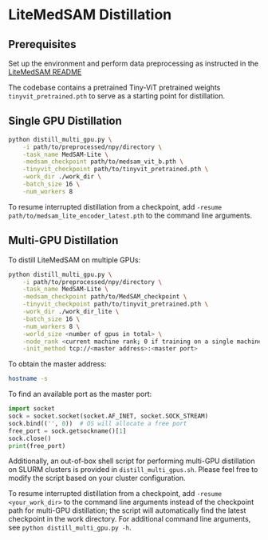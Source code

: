 # LiteMedSAM Distillation

## Prerequisites
Set up the environment and perform data preprocessing as instructed in the [LiteMedSAM README](https://github.com/bowang-lab/MedSAM/tree/LiteMedSAM)

The codebase contains a pretrained Tiny-ViT pretrained weights `tinyvit_pretrained.pth` to serve as a starting point for distillation.

## Single GPU Distillation

```bash
python distill_multi_gpu.py \
    -i path/to/preprocessed/npy/directory \
    -task_name MedSAM-Lite \
    -medsam_checkpoint path/to/medsam_vit_b.pth \
    -tinyvit_checkpoint path/to/tinyvit_pretrained.pth \
    -work_dir ./work_dir \
    -batch_size 16 \
    -num_workers 8
```

To resume interrupted distillation from a checkpoint, add `-resume path/to/medsam_lite_encoder_latest.pth` to the command line arguments.

## Multi-GPU Distillation

To distill LiteMedSAM on multiple GPUs:
```bash
python distill_multi_gpu.py \
    -i path/to/preprocessed/npy/directory \
    -task_name MedSAM-Lite \
    -medsam_checkpoint path/to/MedSAM_checkpoint \
    -tinyvit_checkpoint path/to/tinyvit_pretrained.pth \
    -work_dir ./work_dir_lite \
    -batch_size 16 \
    -num_workers 8 \
    -world_size <number of gpus in total> \
    -node_rank <current machine rank; 0 if training on a single machine with multiple gpus> \
    -init_method tcp://<master address>:<master port>
```
To obtain the master address:
```bash
hostname -s
```
To find an available port as the master port:
```python
import socket
sock = socket.socket(socket.AF_INET, socket.SOCK_STREAM)
sock.bind(('', 0))  # OS will allocate a free port
free_port = sock.getsockname()[1]
sock.close()
print(free_port)
```

Additionally, an out-of-box shell script for performing multi-GPU distillation on SLURM clusters is provided in `distill_multi_gpus.sh`. Please feel free to modify the script based on your cluster configuration.

To resume interrupted distillation from a checkpoint, add `-resume <your_work_dir>` to the command line arguments instead of the checkpoint path for multi-GPU distillation; the script will automatically find the latest checkpoint in the work directory. For additional command line arguments, see `python distill_multi_gpu.py -h`.
